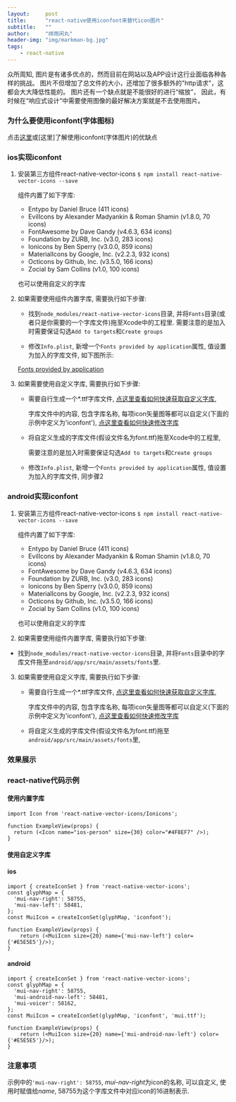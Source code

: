 ```yaml
---
layout:     post
title:      "react-native使用iconfont来替代icon图片"
subtitle:   ""
author:     "绯雨闲丸"
header-img: "img/markman-bg.jpg"
tags:
    - react-native
---
```


>

众所周知, 图片是有诸多优点的，然而目前在网站以及APP设计这行业面临各种各样的挑战。
图片不但增加了总文件的大小，还增加了很多额外的"http请求"，这都会大大降低性能的。
图片还有一个缺点就是不能很好的进行“缩放”，
因此，有时候在“响应式设计”中需要使用图像的最好解决方案就是不去使用图片。

### 为什么要使用iconfont(字体图标)

点击[这里][1]或[这里]了解使用iconfont(字体图片)的优缺点

### ios实现iconfont

1. 安装第三方组件react-native-vector-icons `$ npm install react-native-vector-icons --save`

   组件内置了如下字库:

   * Entypo by Daniel Bruce (411 icons)
   * EvilIcons by Alexander Madyankin & Roman Shamin (v1.8.0, 70 icons)
   * FontAwesome by Dave Gandy (v4.6.3, 634 icons)
   * Foundation by ZURB, Inc. (v3.0, 283 icons)
   * Ionicons by Ben Sperry (v3.0.0, 859 icons)
   * MaterialIcons by Google, Inc. (v2.2.3, 932 icons)
   * Octicons by Github, Inc. (v3.5.0, 166 icons)
   * Zocial by Sam Collins (v1.0, 100 icons)

   也可以使用自定义的字库

2. 如果需要使用组件内置字库, 需要执行如下步骤:

   * 找到`node_modules/react-native-vector-icons`目录, 并将`Fonts`目录(或者只是你需要的一个字库文件)拖至Xcode中的工程里.
     需要注意的是加入时需要保证勾选`Add to targets`和`Create groups`

   * 修改`Info.plist`, 新增一个`Fonts provided by application`属性, 值设置为加入的字库文件, 如下图所示:

   [Fonts provided by application][3]

3. 如果需要使用自定义字库, 需要执行如下步骤:

   * 需要自行生成一个*.ttf字库文件, [点这里查看如何快速获取自定义字库][4],

     字库文件中的内容, 包含字库名称, 每项icon矢量图等都可以自定义(下面的示例中定义为'iconfont'), [点这里查看如何快速修改字库][5]

   * 将自定义生成的字库文件(假设文件名为font.ttf)拖至Xcode中的工程里,

     需要注意的是加入时需要保证勾选`Add to targets`和`Create groups`

   * 修改`Info.plist`, 新增一个`Fonts provided by application`属性, 值设置为加入的字库文件, 同步骤2

### android实现iconfont

1. 安装第三方组件react-native-vector-icons `$ npm install react-native-vector-icons --save`

   组件内置了如下字库:

   * Entypo by Daniel Bruce (411 icons)
   * EvilIcons by Alexander Madyankin & Roman Shamin (v1.8.0, 70 icons)
   * FontAwesome by Dave Gandy (v4.6.3, 634 icons)
   * Foundation by ZURB, Inc. (v3.0, 283 icons)
   * Ionicons by Ben Sperry (v3.0.0, 859 icons)
   * MaterialIcons by Google, Inc. (v2.2.3, 932 icons)
   * Octicons by Github, Inc. (v3.5.0, 166 icons)
   * Zocial by Sam Collins (v1.0, 100 icons)

   也可以使用自定义的字库

2. 如果需要使用组件内置字库, 需要执行如下步骤:

  * 找到`node_modules/react-native-vector-icons`目录, 并将`Fonts`目录中的字库文件拖至`android/app/src/main/assets/fonts`里.

3. 如果需要使用自定义字库, 需要执行如下步骤:

   * 需要自行生成一个*.ttf字库文件, [点这里查看如何快速获取自定义字库][4],

     字库文件中的内容, 包含字库名称, 每项icon矢量图等都可以自定义(下面的示例中定义为'iconfont'), [点这里查看如何快速修改字库][5]

   * 将自定义生成的字库文件(假设文件名为font.ttf)拖至`android/app/src/main/assets/fonts`里,

### 效果展示


### react-native代码示例

#### 使用内置字库

```
import Icon from 'react-native-vector-icons/Ionicons';

function ExampleView(props) {
  return (<Icon name="ios-person" size={30} color="#4F8EF7" />);
}
```

#### 使用自定义字库

#### ios

```
import { createIconSet } from 'react-native-vector-icons';
const glyphMap = {
  'mui-nav-right': 58755,
  'mui-nav-left': 58481,
};
const MuiIcon = createIconSet(glyphMap, 'iconfont');

function ExampleView(props) {
    return (<MuiIcon size={20} name={'mui-nav-left'} color={'#E5E5E5'}/>);
}
```

#### android

```
import { createIconSet } from 'react-native-vector-icons';
const glyphMap = {
  'mui-nav-right': 58755,
  'mui-android-nav-left': 58481,
  'mui-voicer': 58162,
};
const MuiIcon = createIconSet(glyphMap, 'iconfont', 'mui.ttf');

function ExampleView(props) {
    return (<MuiIcon size={20} name={'mui-android-nav-left'} color={'#E5E5E5'}/>);
}
```

### 注意事项

示例中的`'mui-nav-right': 58755`, *mui-nav-right*为icon的名称, 可以自定义, 使用时赋值给*name*,
58755为这个字库文件中对应icon的16进制表示.



[1]: http://www.w3cplus.com/css3/icon-fonts.html
[2]: http://www.vanseodesign.com/web-design/icon-fonts/
[3]: https://cloud.githubusercontent.com/assets/378279/12421498/2db1f93a-be88-11e5-89c8-2e563ba6251a.png
[4]: http://www.iconfont.cn/
[5]: http://cyqresig.github.io/2016/06/30/font-creator/
